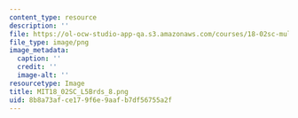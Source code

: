 ```yaml
---
content_type: resource
description: ''
file: https://ol-ocw-studio-app-qa.s3.amazonaws.com/courses/18-02sc-multivariable-calculus-fall-2010/8b8a73afce179f6e9aafb7df56755a2f_MIT18_02SC_L5Brds_8.png
file_type: image/png
image_metadata:
  caption: ''
  credit: ''
  image-alt: ''
resourcetype: Image
title: MIT18_02SC_L5Brds_8.png
uid: 8b8a73af-ce17-9f6e-9aaf-b7df56755a2f
---
```

